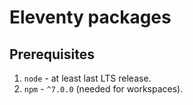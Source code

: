 # Eleventy packages

## Prerequisites

1. `node` - at least last LTS release.
2. `npm` - `^7.0.0` (needed for workspaces).
